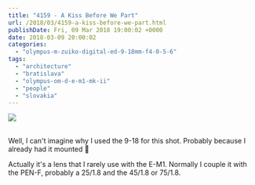```yaml
---
title: "4159 - A Kiss Before We Part"
url: /2018/03/4159-a-kiss-before-we-part.html
publishDate: Fri, 09 Mar 2018 19:00:02 +0000
date: 2018-03-09 20:00:02
categories: 
  - "olympus-m-zuiko-digital-ed-9-18mm-f4-0-5-6"
tags: 
  - "architecture"
  - "bratislava"
  - "olympus-om-d-e-m1-mk-ii"
  - "people"
  - "slovakia"
---
```

<div class="container">
<div class="center"><a target="_blank" href="https://d25zfm9zpd7gm5.cloudfront.net/1200x1200/2017/20170605_124723_lr.jpg"><img class="webfeedsFeaturedVisual" src="https://d25zfm9zpd7gm5.cloudfront.net/0600x0600/2017/20170605_124723_lr.jpg" /></a></div>
</div>
<br />

Well, I can't imagine why I used the 9-18 for this shot. Probably because I already had it mounted 🙂

Actually it's a lens that I rarely use with the E-M1. Normally I couple it with the PEN-F, probably a 25/1.8 and the 45/1.8 or 75/1.8. 

